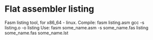 # Flat assembler listing 
Fasm listing tool, for x86_64 - linux.
Compile:
  fasm listing.asm
  gcc -s listing.o -o listing
Use:
  fasm some_name.asm -s some_name.fas
  listing some_name.fas some_name.lst

